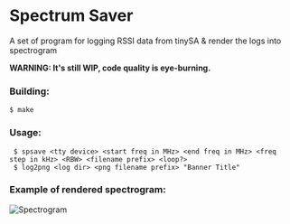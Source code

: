# Spectrum Saver

A set of program for logging RSSI data from tinySA & render the logs into spectrogram

**WARNING: It's still WIP, code quality is eye-burning.**

### Building:

```shell
$ make
```

### Usage:

```shell
 $ spsave <tty device> <start freq in MHz> <end freq in MHz> <freq step in kHz> <RBW> <filename prefix> <loop?>
 $ log2png <log dir> <png filename prefix> "Banner Title" 
```

### Example of rendered spectrogram:

![](https://github.com/NeoChen1024/Spectrum-Saver/raw/trunk/pic/sp.20230316T121059.png "Spectrogram")

